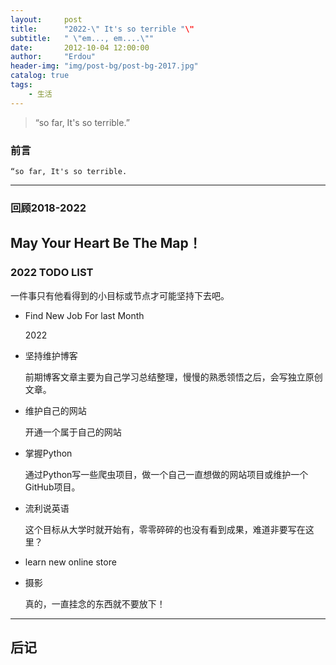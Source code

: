 ```yaml
---
layout:     post
title:      "2022-\" It's so terrible "\"
subtitle:   " \"em..., em....\""
date:       2012-10-04 12:00:00
author:     "Erdou"
header-img: "img/post-bg/post-bg-2017.jpg"
catalog: true
tags:
    - 生活
---
```


> “so far, It's so terrible.”


### 前言
    “so far, It's so terrible.
---

### 回顾2018-2022
   May Your Heart Be The Map！
---

### 2022 TODO LIST

一件事只有他看得到的小目标或节点才可能坚持下去吧。

* Find New Job For last Month

  2022

* 坚持维护博客

  前期博客文章主要为自己学习总结整理，慢慢的熟悉领悟之后，会写独立原创文章。

* 维护自己的网站  

  开通一个属于自己的网站

* 掌握Python

  通过Python写一些爬虫项目，做一个自己一直想做的网站项目或维护一个GitHub项目。

* 流利说英语

  这个目标从大学时就开始有，零零碎碎的也没有看到成果，难道非要写在这里？

* learn new online store


* 摄影

  真的，一直挂念的东西就不要放下！

---

## 后记
